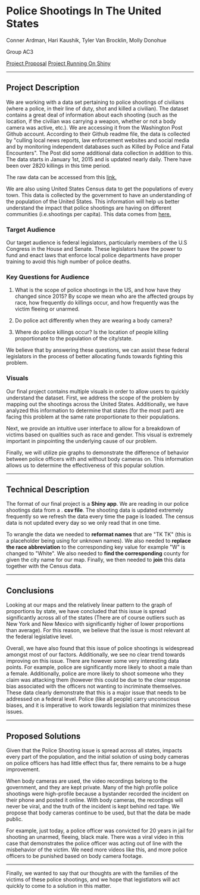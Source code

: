 # Police Shootings In The United States

Conner Ardman, Hari Kaushik, Tyler Van Brocklin, Molly Donohue

Group AC3

[Project Proposal](proposal.md)
[Project Running On Shiny](https://mollyd.shinyapps.io/Info201FinalProject/)

---
## Project Description

We are working with a data set pertaining to police shootings of civilians (where a police, in their line of duty, shot and killed a civilian). The dataset contains a great deal of information about each shooting (such as the location, if the civilian was carrying a weapon, whether or not a body camera was active, etc.). We are accessing it from the Washington Post Github account. According to their Github readme file, the data is collected by &quot;culling local news reports, law enforcement websites and social media and by monitoring independent databases such as Killed by Police and Fatal Encounters&quot;. The Post did some additional data collection in addition to this. The data starts in January 1st, 2015 and is updated nearly daily. There have been over 2820 killings in this time period.

The raw data can be accessed from this [link.](https://github.com/washingtonpost/data-police-shootings/blob/master/fatal-police-shootings-data.csv)

We are also using United States Census data to get the populations of every town. This data is collected by the government to have an understanding of the population of the United States. This information will help us better understand the impact that police shootings are having on different communities (i.e.shootings per capita). This data comes from [here.](https://www.census.gov/data/datasets/2016/demo/popest/total-cities-and-towns.html)

### Target Audience

Our target audience is federal legislators, particularly members of the U.S Congress in the House and Senate. These legislators have the power to fund and enact laws that enforce local police departments have proper training to avoid this high number of police deaths.

### Key Questions for Audience

1. What is the scope of police shootings in the US, and how have they changed since 2015? By scope we mean who are the affected groups by race, how frequently do killings occur, and how frequently was the victim fleeing or unarmed.

2. Do police act differently when they are wearing a body camera?

3. Where do police killings occur? Is the location of people killing proportionate to the population of the city/state.

We believe that by answering these questions, we can assist these federal legislators in the process of better allocating funds towards fighting this problem.

### Visuals

Our final project contains multiple visuals in order to allow users to quickly understand the dataset. First, we address the scope of the problem by mapping out the shootings across the United States. Additionally, we have analyzed  this information to determine that states (for the most part) are facing this problem at the same rate proportionate to their populations.

Next, we provide an intuitive user interface to allow for a breakdown of victims based on qualities such as race and gender. This visual is extremely important in pinpointing the underlying cause of our problem.

Finally, we will utilize pie graphs to demonstrate the difference of behavior between police officers with and without body cameras on. This information allows us to determine the effectiveness of this popular solution.

---
## Technical Description

The format of our final project is a **Shiny app**. We are reading in our police shootings data from a . **csv file**. The shooting data is updated extremely frequently so we refresh the data every time the page is loaded. The census data is not updated every day so we only read that in one time.

To wrangle the data we needed to **reformat names** that are &quot;TK TK&quot; (this is a placeholder being using for unknown names). We also needed to **replace the race abbreviation** to the corresponding key value for example &quot;W&quot; is changed to &quot;White&quot;. We also needed to **find the corresponding** county for given the city name for our map.  Finally, we then needed to **join** this data together with the Census data.

---
## Conclusions

Looking at our maps and the relatively linear pattern to the graph of proportions by state, we have concluded that this issue is spread significantly across all of the states (There are of course outliers such as New York and New Mexico with significantly higher of lower proportions than average). For this reason, we believe that the issue is most relevant at the federal legislative level.

Overall, we have also found that this issue of police shootings is widespread amongst most of our factors. Additionally, we see no clear trend towards improving on this issue. There are however some very interesting data points. For example, police are significantly more likely to shoot a male than a female. Additionally, police are more likely to shoot someone who they claim was attacking them (however this could be due to the clear response bias associated with the officers not wanting to incriminate themselves. These data clearly demonstrate that this is a major issue that needs to be addressed on a federal level. Police (like all people) carry unconscious biases, and it is imperative to work towards legislation that minimizes these issues.


---
## Proposed Solutions

Given that the Police Shooting issue is spread across all states, impacts every part of the population, and the initial solution of using body cameras on police officers has had little effect thus far, there remains to be a huge improvement.

When body cameras are used, the video recordings belong to the government, and they are kept private. Many of the high profile police shootings were high-profile because a bystander recorded the incident on their phone and posted it online. With body cameras, the recordings will never be viral, and the truth of the incident is kept behind red tape. We propose that body cameras continue to be used, but that the data be made public.

For example, just today, a police officer was convicted for 20 years in jail for shooting an unarmed, fleeing, black male. There was a viral video in this case that demonstrates the police officer was acting out of line with the misbehavior of the victim. We need more videos like this, and more police officers to be punished based on body camera footage. 

---
Finally, we wanted to say that our thoughts are with the families of the victims of these police shootings, and we hope that legistlators will act quickly to come to a solution in this matter.
